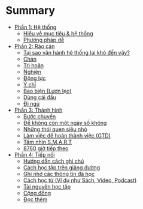 # Summary

- [Phần 1: Hệ thống]()
    - [Hiểu về mục tiêu & hệ thống](he-thong-muc-tieu.md)
    - [Phương pháp dễ](phuong-phap-de.md)
- [Phần 2: Rào cản]()
    - [Tại sao vận hành hệ thống lại khó đến vậy?](tai-sao-kho.md)
    - [Chán](chan.md)
    - [Trì hoãn](tri-hoan.md)
    - [Nghiện](nghien.md)
    - [Động lực](dong-luc.md)
    - [Ý chí](y-chi.md)
    - [Bao biện (Lươn lẹo)](bao-bien.md)
    - [Dùng cái đầu](dung-cai-dau.md)
    - [Đi ngủ](di-ngu.md)
- [Phần 3: Thành hình]()
    - [Bước chuyển](buoc-chuyen.md)
    - [Để không còn một ngày số không](non-zero-day.md)
    - [Những thói quen siêu nhỏ](thoi-quen-nho.md)
    - [Làm việc để hoàn thành việc (GTD)](hoan-thanh-viec.md)
    - [Tầm nhìn S.M.A.R.T](muc-tieu-smart.md)
    - [8760 giờ tiếp theo](8760-gio.md)
- [Phần 4: Tiếp nối]()
    - [Hướng dẫn cách ghi chú](ghi-chu.md)
    - [Cách học tập trên giảng đường](hoc-tren-giang-duong.md)
    - [Ghi nhớ các thông tin đã học](ghi-nho.md)
    - [Cách học từ (Ví dụ như Sách, Video, Podcast)](cach-hoc-tu.md)
    - [Tài nguyên học tập](tai-nguyen.md)
    - [Cộng đồng](cong-dong.md)
    - [Đọc thêm](doc-them.md)
